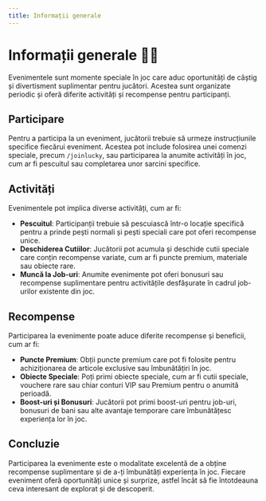 ```yaml
---
title: Informații generale
---
```


# Informații generale 💁‍♂️
Evenimentele sunt momente speciale în joc care aduc oportunități de câștig și divertisment suplimentar pentru jucători. Acestea sunt organizate periodic și oferă diferite activități și recompense pentru participanți.

## Participare

Pentru a participa la un eveniment, jucătorii trebuie să urmeze instrucțiunile specifice fiecărui eveniment. Acestea pot include folosirea unei comenzi speciale, precum `/joinlucky`, sau participarea la anumite activități în joc, cum ar fi pescuitul sau completarea unor sarcini specifice.

## Activități

Evenimentele pot implica diverse activități, cum ar fi:

- **Pescuitul**: Participanții trebuie să pescuiască într-o locație specifică pentru a prinde pești normali și pești speciali care pot oferi recompense unice.
- **Deschiderea Cutiilor**: Jucătorii pot acumula și deschide cutii speciale care conțin recompense variate, cum ar fi puncte premium, materiale sau obiecte rare.
- **Muncă la Job-uri**: Anumite evenimente pot oferi bonusuri sau recompense suplimentare pentru activitățile desfășurate în cadrul job-urilor existente din joc.

## Recompense

Participarea la evenimente poate aduce diferite recompense și beneficii, cum ar fi:

- **Puncte Premium**: Obții puncte premium care pot fi folosite pentru achiziționarea de articole exclusive sau îmbunătățiri în joc.
- **Obiecte Speciale**: Poți primi obiecte speciale, cum ar fi cutii speciale, vouchere rare sau chiar conturi VIP sau Premium pentru o anumită perioadă.
- **Boost-uri și Bonusuri**: Jucătorii pot primi boost-uri pentru job-uri, bonusuri de bani sau alte avantaje temporare care îmbunătățesc experiența lor în joc.

## Concluzie

Participarea la evenimente este o modalitate excelentă de a obține recompense suplimentare și de a-ți îmbunătăți experiența în joc. Fiecare eveniment oferă oportunități unice și surprize, astfel încât să fie întotdeauna ceva interesant de explorat și de descoperit.
